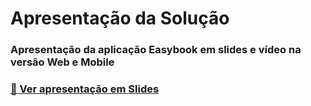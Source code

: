 # Apresentação da Solução

### Apresentação da aplicação Easybook em slides e vídeo na versão Web e Mobile

### [📄 Ver apresentação em Slides](./slides.pdf)



